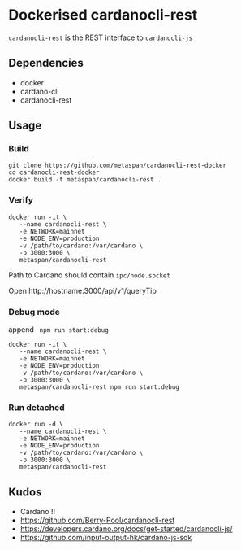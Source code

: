 # Dockerised cardanocli-rest

`cardanocli-rest` is the REST interface to `cardanocli-js`

## Dependencies
- docker
- cardano-cli
- cardanocli-rest

## Usage

### Build

```
git clone https://github.com/metaspan/cardanocli-rest-docker
cd cardanocli-rest-docker
docker build -t metaspan/cardanocli-rest .
```

### Verify

```
docker run -it \
   --name cardanocli-rest \
   -e NETWORK=mainnet
   -e NODE_ENV=production
   -v /path/to/cardano:/var/cardano \
   -p 3000:3000 \
   metaspan/cardanocli-rest
```
Path to Cardano should contain `ipc/node.socket`

Open http://hostname:3000/api/v1/queryTip

### Debug mode

append ` npm run start:debug`
```
docker run -it \
   --name cardanocli-rest \
   -e NETWORK=mainnet
   -e NODE_ENV=production
   -v /path/to/cardano:/var/cardano \
   -p 3000:3000 \
   metaspan/cardanocli-rest npm run start:debug
```

### Run detached

```
docker run -d \
   --name cardanocli-rest \
   -e NETWORK=mainnet
   -e NODE_ENV=production
   -v /path/to/cardano:/var/cardano \
   -p 3000:3000 \
   metaspan/cardanocli-rest
```

## Kudos
- Cardano !!
- https://github.com/Berry-Pool/cardanocli-rest
- https://developers.cardano.org/docs/get-started/cardanocli-js/
- https://github.com/input-output-hk/cardano-js-sdk
